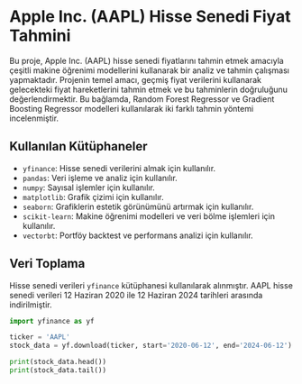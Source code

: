 # Apple Inc. (AAPL) Hisse Senedi Fiyat Tahmini

Bu proje, Apple Inc. (AAPL) hisse senedi fiyatlarını tahmin etmek amacıyla çeşitli makine öğrenimi modellerini kullanarak bir analiz ve tahmin çalışması yapmaktadır. Projenin temel amacı, geçmiş fiyat verilerini kullanarak gelecekteki fiyat hareketlerini tahmin etmek ve bu tahminlerin doğruluğunu değerlendirmektir. Bu bağlamda, Random Forest Regressor ve Gradient Boosting Regressor modelleri kullanılarak iki farklı tahmin yöntemi incelenmiştir.

## Kullanılan Kütüphaneler
- `yfinance`: Hisse senedi verilerini almak için kullanılır.
- `pandas`: Veri işleme ve analiz için kullanılır.
- `numpy`: Sayısal işlemler için kullanılır.
- `matplotlib`: Grafik çizimi için kullanılır.
- `seaborn`: Grafiklerin estetik görünümünü artırmak için kullanılır.
- `scikit-learn`: Makine öğrenimi modelleri ve veri bölme işlemleri için kullanılır.
- `vectorbt`: Portföy backtest ve performans analizi için kullanılır.

## Veri Toplama
Hisse senedi verileri `yfinance` kütüphanesi kullanılarak alınmıştır. AAPL hisse senedi verileri 12 Haziran 2020 ile 12 Haziran 2024 tarihleri arasında indirilmiştir.

```python
import yfinance as yf

ticker = 'AAPL'
stock_data = yf.download(ticker, start='2020-06-12', end='2024-06-12')

print(stock_data.head())
print(stock_data.tail())
